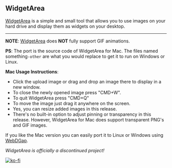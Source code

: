 WidgetArea
----------

[WidgetArea](https://sourceforge.net/projects/widgetarea/) is a simple and small tool that allows you to use images on your hard drive and display them as widgets on your desktop.

________________


**NOTE**: [WidgetArea](https://sourceforge.net/projects/widgetarea/) does **NOT** fully support GIF animations.

**PS**: The port is the source code of WidgetArea for Mac. The files named something`-other` are what you would replace to get it to run on Windows or Linux.

**Mac Usage Instructions**:  

  - Click the upload image or drag and drop an image there to display in a new window.  
  - To close the newly opened image press "CMD+W".  
  - To quit WidgetArea press "CMD+Q"  
  - To move the image just drag it anywhere on the screen.  
  - Yes, you can resize added images in this release.  
  - There's no built-in option to adjust pinning or transparency in this release. However, WidgetArea for Mac does support transparent PNG's and GIF images.

If you like the Mac version you can easily port it to Linux or Windows using [WebDGap](http://michaelsboost.github.io/WebDGap/).

*WidgetArea is officially a discontinued project!*

[![ko-fi](https://az743702.vo.msecnd.net/cdn/kofi2.png?v=0)](https://ko-fi.com/michaelsboost)
